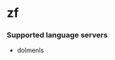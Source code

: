# zf
<!--- THIS DOCUMENT IS AUTOMATICALLY GENERATED, DON'T EDIT IT -->

### Supported language servers

- dolmenls
